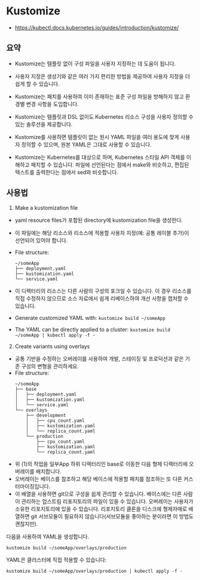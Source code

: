 # Kustomize
- https://kubectl.docs.kubernetes.io/guides/introduction/kustomize/

## 요약
- Kustomize는 템플릿 없이 구성 파일을 사용자 지정하는 데 도움이 됩니다.
- 사용자 지정은 생성기와 같은 여러 가지 편리한 방법을 제공하여 사용자 지정을 더 쉽게 할 수 있습니다.
- Kustomize는 패치를 사용하여 이미 존재하는 표준 구성 파일을 방해하지 않고 환경별 변경 사항을 도입합니다.

- Kustomize는 템플릿과 DSL 없이도 Kubernetes 리소스 구성을 사용자 정의할 수 있는 솔루션을 제공합니다.
- Kustomize를 사용하면 템플릿이 없는 원시 YAML 파일을 여러 용도에 맞게 사용자 정의할 수 있으며, 원본 YAML은 그대로 사용할 수 있습니다.
- Kustomize는 Kubernetes를 대상으로 하며, Kubernetes 스타일 API 객체를 이해하고 패치할 수 있습니다. 파일에 선언된다는 점에서 make와 비슷하고, 편집된 텍스트를 출력한다는 점에서 sed와 비슷합니다.

## 사용법
1) Make a kustomization file
- yaml resource files가 포함된 directory에 kustomization file을 생성한다.
- 이 파일에는 해당 리소스와 리소스에 적용할 사용자 지정(예: 공통 레이블 추가)이 선언되어 있어야 합니다.
- File structure:
    ```
    ~/someApp
    ├── deployment.yaml
    ├── kustomization.yaml
    └── service.yaml
    ```
- 이 디렉터리의 리소스는 다른 사람의 구성의 포크일 수 있습니다. 이 경우 리소스를 직접 수정하지 않으므로 소스 자료에서 쉽게 리베이스하여 개선 사항을 캡처할 수 있습니다.

- Generate customized YAML with:
`kustomize build ~/someApp`
- The YAML can be directly applied to a cluster:
`kustomize build ~/someApp | kubectl apply -f -`

2) Create variants using overlays
- 공통 기반을 수정하는 오버레이를 사용하여 개발, 스테이징 및 프로덕션과 같은 기존 구성의 변형을 관리하세요.
- File structure:
    ```
    ~/someApp
    ├── base
    │   ├── deployment.yaml
    │   ├── kustomization.yaml
    │   └── service.yaml
    └── overlays
        ├── development
        │   ├── cpu_count.yaml
        │   ├── kustomization.yaml
        │   └── replica_count.yaml
        └── production
            ├── cpu_count.yaml
            ├── kustomization.yaml
            └── replica_count.yaml
    ```
- 위 (1)의 작업을 일부App 하위 디렉터리인 base로 이동한 다음 형제 디렉터리에 오버레이를 배치합니다.
- 오버레이는 베이스를 참조하고 해당 베이스에 적용할 패치를 참조하는 또 다른 커스터마이징입니다.
- 이 배열을 사용하면 git으로 구성을 쉽게 관리할 수 있습니다. 베이스에는 다른 사람이 관리하는 업스트림 리포지토리의 파일이 있을 수 있습니다. 오버레이는 사용자가 소유한 리포지토리에 있을 수 있습니다. 리포지토리 클론을 디스크에 형제자매로 배열하면 git 서브모듈이 필요하지 않습니다(서브모듈을 좋아하는 분이라면 이 방법도 괜찮지만).

다음을 사용하여 YAML을 생성합니다.
```
kustomize build ~/someApp/overlays/production

```

YAML은 클러스터에 직접 적용할 수 있습니다:
```
kustomize build ~/someApp/overlays/production | kubectl apply -f -

```